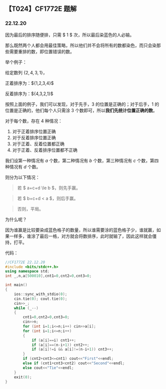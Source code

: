 <head>
    <link rel="stylesheet" href="./articles/monokai-sublime.css">
    <script src="https://cdn.mathjax.org/mathjax/latest/MathJax.js?config=TeX-AMS-MML_HTMLorMML" type="text/javascript"></script>
    <script type="text/x-mathjax-config">
        MathJax.Hub.Config({
            tex2jax: {
            skipTags: ['script', 'noscript', 'style', 'textarea', 'pre'],
            inlineMath: [['$','$']]
            }
        });
    </script>
</head>

## 【T024】CF1772E 题解
### 22.12.20

因为最后的排序随便排，只需 $ 1 $ 次，所以最后染蓝色的人必输。

那么既然两个人都会用最佳策略，所以他们并不会将所有的数都染色，而只会染那些需要重排的数，即位置错误的数。

举个例子：

给定数列 $\{2,4,3,1\}$，

正着排序为：$\{1,2,3,4}\$

反着排序为：$\{4,3,2,1}\$

按照上面的例子，我们可以发现，对于先手，$3$ 的位置是正确的；对于后手，$1$ 的位置是正确的，他们每个人只需涂 $3$ 个数即可，所以**我们先统计位置正确的数**。

对于每个数，存在 $4$ 种情况：

1. 对于正着排序位置正确
2. 对于反着排序位置正确
3. 对于正着、反着位置都正确
4. 对于正着、反着排序位置都不正确

我们设第一种情况有 $a$ 个数，第二种情况有 $b$ 个数，第三种情况有 $c$ 个数，第四种情况有 $d$ 个数。

则分为以下情况：

> 若 $ a+c+d \le b $，则先手赢。

> 若 $ b+c+d < a $，则后手赢。

> 否则，平局。

为什么呢？

因为谁赢是比较要染成蓝色格子的数量，所以谁需要涂的蓝色格子少，谁就赢，如果一样多，谁涂了最后一格，对方就会将数排序，此时就输了，因此这样就会僵持，打平。

代码：

```cpp
//CF1772E 22.12.20
#include <bits/stdc++.h>
using namespace std;
int _,n,a[500010],cnt1=0,cnt2=0,cnt3=0;

int main()
{
    ios::sync_with_stdio(0);
    cin.tie(0); cout.tie(0);
    cin>>_;
    while (_--)
    {
        cnt1=0,cnt2=0,cnt3=0;
        cin>>n;
        for (int i=1;i<=n;i++) cin>>a[i];
        for (int i=1;i<=n;i++)
        {
            if (a[i]==i) cnt1++;
            if (a[i]==(n-i+1)) cnt2++;
            if (a[i]!=i && a[i]!=(n-i+1)) cnt3++;
        }
        if (cnt2+cnt3<=cnt1) cout<<"First"<<endl;
        else if (cnt1+cnt3<cnt2) cout<<"Second"<<endl;
        else cout<<"Tie"<<endl;
    }
    exit(0);
}
```
